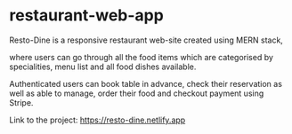 # restaurant-web-app

Resto-Dine is a responsive restaurant web-site created using MERN stack,

where users can go through all the food items which are categorised by specialities, menu list and all food dishes available.

Authenticated users can book table in advance, check their reservation as well as able to manage, order their food and checkout payment using Stripe.

Link to the project: https://resto-dine.netlify.app
